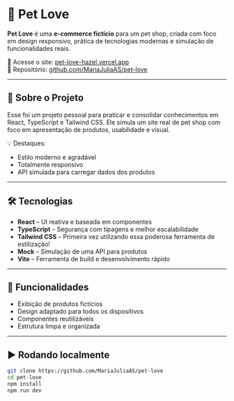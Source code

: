 # 🐶 Pet Love

**Pet Love** é uma **e-commerce fictício** para um pet shop, criada com foco em design responsivo, prática de tecnologias modernas e simulação de funcionalidades reais.

🔗 Acesse o site: [pet-love-hazel.vercel.app](https://pet-love-hazel.vercel.app/)  
📁 Repositório: [github.com/MariaJuliaAS/pet-love](https://github.com/MariaJuliaAS/pet-love)

---

## 🚧 Sobre o Projeto

Esse foi um projeto pessoal para praticar e consolidar conhecimentos em React, TypeScript e Tailwind CSS. Ele simula um site real de pet shop com foco em apresentação de produtos, usabilidade e visual.

💡 Destaques:

- Estilo moderno e agradável
- Totalmente responsivo
- API simulada para carregar dados dos produtos

---

## 🛠 Tecnologias

- **React** – UI reativa e baseada em componentes
- **TypeScript** – Segurança com tipagens e melhor escalabilidade
- **Tailwind CSS** – Primeira vez utilizando essa poderosa ferramenta de estilização!
- **Mock** – Simulação de uma API para produtos
- **Vite** – Ferramenta de build e desenvolvimento rápido

---

## 🧩 Funcionalidades

- Exibição de produtos fictícios
- Design adaptado para todos os dispositivos
- Componentes reutilizáveis
- Estrutura limpa e organizada

---

## ▶️ Rodando localmente

```bash
git clone https://github.com/MariaJuliaAS/pet-love
cd pet-love
npm install
npm run dev
```
